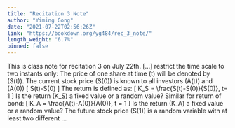 ```yaml
---
title: "Recitation 3 Note"
author: "Yiming Gong"
date: "2021-07-22T02:56:26Z"
link: "https://bookdown.org/yg484/rec_3_note/"
length_weight: "6.7%"
pinned: false
---
```


This is class note for recitation 3 on July 22th. [...] restrict the time scale to two instants only: The price of one share at time \(t\) will be denoted by \(S(t)\). The
current stock price \(S(0)\) is known to all investors \(A(t)\) and \(A(0)\) \[
S(t)-S(0)
\] The return is defined as: \[
K_S = \frac{S(t)-S(0)}{S(0)}, t= 1
\] Is the return \(K_S\) a fixed value or a random value? Similar for return of bond: \[
K_A = \frac{A(t)-A(0)}{A(0)}, t = 1
\] Is the return \(K_A\) a fixed value or a random value? The future stock price \(S(1)\) is a random variable with at least two
different ...
